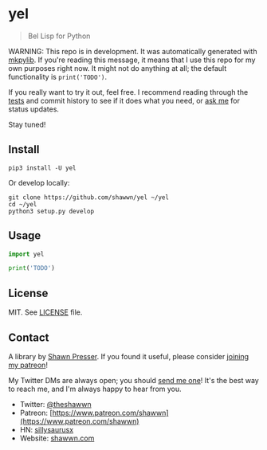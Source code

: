 # yel

> Bel Lisp for Python

WARNING: This repo is in development. It was automatically generated with [mkpylib](https://github.com/shawwn/scrap/blob/master/mkpylib). If you're reading this message, it means that I use this repo for my own purposes right now. It might not do anything at all; the default functionality is `print('TODO')`.

If you really want to try it out, feel free. I recommend reading through the [tests](/tests/test_basic.py) and commit history to see if it does what you need, or [ask me](#contact) for status updates.

Stay tuned!

## Install

```
pip3 install -U yel
```

Or develop locally:

```
git clone https://github.com/shawwn/yel ~/yel
cd ~/yel
python3 setup.py develop
```

## Usage

```py
import yel

print('TODO')
```

## License

MIT. See [LICENSE](/LICENSE) file.

## Contact

A library by [Shawn Presser](https://www.shawwn.com). If you found it useful, please consider [joining my patreon](https://www.patreon.com/shawwn)!

My Twitter DMs are always open; you should [send me one](https://twitter.com/theshawwn)! It's the best way to reach me, and I'm always happy to hear from you.

- Twitter: [@theshawwn](https://twitter.com/theshawwn)
- Patreon: [https://www.patreon.com/shawwn](https://www.patreon.com/shawwn)
- HN: [sillysaurusx](https://news.ycombinator.com/threads?id=sillysaurusx)
- Website: [shawwn.com](https://www.shawwn.com)

